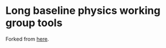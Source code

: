 # Long baseline physics working group tools

Forked from [here](https://cdcvs.fnal.gov/redmine/projects/lbne-lblpwgtools).

